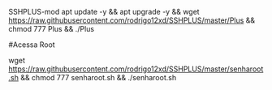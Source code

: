 SSHPLUS-mod
apt update -y && apt upgrade -y && wget https://raw.githubusercontent.com/rodrigo12xd/SSHPLUS/master/Plus && chmod 777 Plus && ./Plus

#Acessa Root

wget https://raw.githubusercontent.com/rodrigo12xd/SSHPLUS/master/senharoot.sh && chmod 777 senharoot.sh && ./senharoot.sh
